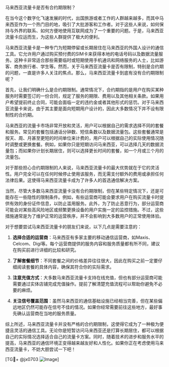 马来西亚流量卡是否有合约期限制？

在当今这个数字化飞速发展的时代，出国旅游或者工作的人群越来越多，而其中马来西亚作为一个热门目的地，吸引了大批游客和工作者。对于这些人来说，如何保持与外界的联系、如何方便地使用互联网成为了一个重要的问题。于是，马来西亚流量卡应运而生，为这些人群提供了极大的便利。

马来西亚流量卡是一种专门为短期停留或长期居住在马来西亚的外国人设计的通信工具。它允许用户通过购买预付费的SIM卡来获得本地的电话号码以及数据流量服务。这种卡非常适合那些需要临时或短期使用手机通讯和网络服务的人士，比如游客、商务旅行者、学生等。然而，关于马来西亚流量卡是否有限制，特别是合约期的问题，一直是许多人关注的焦点。那么，马来西亚流量卡到底有没有合约期限制呢？

首先，让我们明确什么是合约期限制。通常情况下，合约期指的是用户在购买某种服务时需要签订的一份合同，规定了服务的期限、费用以及其他相关条款。如果用户希望提前终止合同，可能会面临一定的违约金或者其他形式的惩罚。对于马来西亚流量卡来说，由于其主要是面向短期用户设计的，因此大多数情况下并不设有限制性的合约期。

马来西亚的流量卡市场非常开放和灵活，用户可以根据自己的需求选择不同的套餐和服务。常见的套餐包括通话分钟数、短信条数以及数据流量包。这些套餐通常是按天、周、月甚至更短的时间单位来计费的，用户可以根据自己的实际使用情况随时调整或更换套餐。例如，如果你只是短期访问马来西亚，可以选择几天的数据流量包；而如果你计划长期居住，则可以选择更长时间的套餐，如一个月或三个月的流量包。

对于那些担心合约期限制的人来说，马来西亚流量卡的最大优势就在于它的灵活性。用户完全可以在任何时候停止使用该服务，而无需支付额外的费用或承担任何法律后果。这使得马来西亚流量卡成为了许多人的首选通信解决方案。

当然，尽管大多数马来西亚流量卡没有合约期限制，但在某些特定情况下，还是可能存在一些隐性的限制条件。例如，有些运营商可能会要求用户在购买流量卡时提供有效的身份证件信息，以防止滥用服务。此外，为了防止恶意行为，部分运营商可能会对某些高风险地区或频繁更换设备的用户实施一定的监控措施。不过，这些措施通常是为了维护正常的运营秩序，并不会影响到大多数用户的正常使用体验。

对于想要尝试马来西亚流量卡的朋友们来说，以下几点是需要注意的：

1. **选择合适的运营商**：马来西亚有多家主要的移动通信运营商，如Maxis、Celcom、Digi等。每个运营商提供的服务内容和服务质量都有所不同，建议在购买前进行详细的比较和研究。
   
2. **了解套餐细节**：不同套餐之间的价格差异往往很大，因此在购买之前一定要仔细阅读套餐的具体内容，确保其符合你的实际需求。
   
3. **注意充值方式**：大多数马来西亚流量卡支持在线充值，但也有部分运营商可能需要通过实体店铺完成充值操作。提前了解清楚充值流程可以帮助你避免不必要的麻烦。
   
4. **关注信号覆盖范围**：虽然马来西亚的通信基础设施已经相当完善，但在某些偏远地区仍然可能存在信号不佳的情况。如果你经常需要前往这些地方，最好事先确认运营商在当地的服务质量。

综上所述，马来西亚流量卡并没有严格的合约期限制，这使得它成为了一种极为便捷且灵活的通信工具。无论你是短暂访问马来西亚还是打算长期居住，都可以根据自己的实际情况选择适合自己的流量卡方案。同时，随着技术的进步和服务水平的提高，马来西亚的通信环境正变得越来越友好和人性化。如果你正在考虑使用马来西亚流量卡，不妨大胆尝试一下吧！

[TG💪+ @jx0703 ![Image](https://github.com/user-attachments/assets/dbca1d08-cadb-493c-b0ec-ad6f7a83f270)]